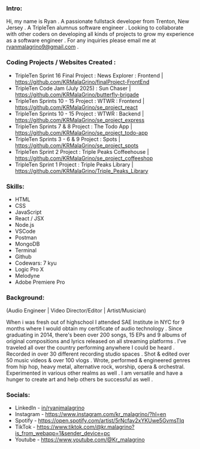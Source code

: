 ### Intro:

 Hi, my name is Ryan . A passionate fullstack developer from Trenton, New Jersey . A TripleTen alumnus software engineer . Looking to collaborate with other coders on developing all kinds of projects to grow my experience as a software engineer . For any inquiries please email me at ryanmalagrino9@gmail.com . 
 
### Coding Projects / Websites Created :

 - TripleTen Sprint 16 Final Project : News Explorer : Frontend | https://github.com/KRMalaGrino/finalProject-FrontEnd
 - TripleTen Code Jam (July 2025) : Sun Chaser | https://github.com/KRMalaGrino/butterfly-brigade
 - TripleTen Sprints 10 - 15 Project : WTWR : Frontend | https://github.com/KRMalaGrino/se_project_react
 - TripleTen Sprints 10 - 15 Project : WTWR : Backend | https://github.com/KRMalaGrino/se_project_express 
 - TripleTen Sprints 7 & 8 Project : The Todo App | https://github.com/KRMalaGrino/se_project_todo-app
 - TripleTen Sprints 3 - 6 & 9 Project : Spots | https://github.com/KRMalaGrino/se_project_spots
 - TripleTen Sprint 2 Project : Triple Peaks Coffeehouse | https://github.com/KRMalaGrino/se_project_coffeeshop
 - TripleTen Sprint 1 Project : Triple Peaks Library | https://github.com/KRMalaGrino/Triple_Peaks_Library 

### Skills:

 - HTML
 - CSS
 - JavaScript
 - React / JSX
 - Node.js
 - VSCode
 - Postman
 - MongoDB
 - Terminal
 - Github
 - Codewars: 7 kyu 
 - Logic Pro X
 - Melodyne
 - Adobe Premiere Pro

### Background:
(Audio Engineer | Video Director/Editor | Artist/Musician)

 When i was fresh out of highschool I attended SAE Institute in NYC for 9 months where I would obtain my certificate of audio technology . Since graduating in 2014, there's been over 200 songs, 15 EPs and 9 albums of original compositions and lyrics released on all streaming platforms . I've traveled all over the country performing anywhere I could be heard . Recorded in over 30 different recording studio spaces . Shot & edited over 50 music videos & over 100 vlogs . Wrote, performed & engineered genres from hip hop, heavy metal, alternative rock, worship, opera & orchestral. Experimented in various other realms as well . I am versatile and have a hunger to create art and help others be successful as well .

### Socials:

- LinkedIn - [in/ryanjmalagrino](https://www.linkedin.com/in/ryanjmalagrino/)
- Instagram - https://www.instagram.com/kr_malagrino/?hl=en
- Spotify - https://open.spotify.com/artist/5rNcfav2xYKUwe5GvmsTIq
- TikTok - https://www.tiktok.com/@kr.malagrino?is_from_webapp=1&sender_device=pc
- Youtube - https://www.youtube.com/@Kr_malagrino


